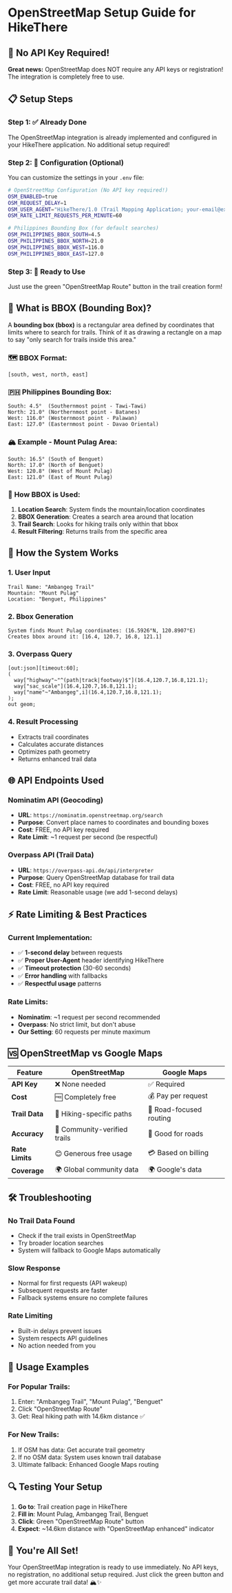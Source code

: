 # OpenStreetMap Setup Guide for HikeThere

## 🎉 **No API Key Required!**

**Great news:** OpenStreetMap does NOT require any API keys or registration! The integration is completely free to use.

## 📋 **Setup Steps**

### Step 1: ✅ **Already Done**
The OpenStreetMap integration is already implemented and configured in your HikeThere application. No additional setup required!

### Step 2: 🔧 **Configuration (Optional)**
You can customize the settings in your `.env` file:

```bash
# OpenStreetMap Configuration (No API key required!)
OSM_ENABLED=true
OSM_REQUEST_DELAY=1
OSM_USER_AGENT="HikeThere/1.0 (Trail Mapping Application; your-email@example.com)"
OSM_RATE_LIMIT_REQUESTS_PER_MINUTE=60

# Philippines Bounding Box (for default searches)
OSM_PHILIPPINES_BBOX_SOUTH=4.5
OSM_PHILIPPINES_BBOX_NORTH=21.0
OSM_PHILIPPINES_BBOX_WEST=116.0
OSM_PHILIPPINES_BBOX_EAST=127.0
```

### Step 3: 🚀 **Ready to Use**
Just use the green "OpenStreetMap Route" button in the trail creation form!

## 📍 **What is BBOX (Bounding Box)?**

A **bounding box (bbox)** is a rectangular area defined by coordinates that limits where to search for trails. Think of it as drawing a rectangle on a map to say "only search for trails inside this area."

### 🗺️ **BBOX Format:**
```
[south, west, north, east]
```

### 🇵🇭 **Philippines Bounding Box:**
```
South: 4.5°  (Southernmost point - Tawi-Tawi)
North: 21.0° (Northernmost point - Batanes)
West: 116.0° (Westernmost point - Palawan)  
East: 127.0° (Easternmost point - Davao Oriental)
```

### 🏔️ **Example - Mount Pulag Area:**
```
South: 16.5° (South of Benguet)
North: 17.0° (North of Benguet)
West: 120.8° (West of Mount Pulag)
East: 121.0° (East of Mount Pulag)
```

### 🎯 **How BBOX is Used:**
1. **Location Search**: System finds the mountain/location coordinates
2. **BBOX Generation**: Creates a search area around that location
3. **Trail Search**: Looks for hiking trails only within that bbox
4. **Result Filtering**: Returns trails from the specific area

## 🔄 **How the System Works**

### 1. **User Input**
```
Trail Name: "Ambangeg Trail"
Mountain: "Mount Pulag"  
Location: "Benguet, Philippines"
```

### 2. **Bbox Generation**
```
System finds Mount Pulag coordinates: (16.5926°N, 120.8907°E)
Creates bbox around it: [16.4, 120.7, 16.8, 121.1]
```

### 3. **Overpass Query**
```
[out:json][timeout:60];
(
  way["highway"~"^(path|track|footway)$"](16.4,120.7,16.8,121.1);
  way["sac_scale"](16.4,120.7,16.8,121.1);
  way["name"~"Ambangeg",i](16.4,120.7,16.8,121.1);
);
out geom;
```

### 4. **Result Processing**
- Extracts trail coordinates
- Calculates accurate distances
- Optimizes path geometry
- Returns enhanced trail data

## 🌐 **API Endpoints Used**

### **Nominatim API (Geocoding)**
- **URL**: `https://nominatim.openstreetmap.org/search`
- **Purpose**: Convert place names to coordinates and bounding boxes
- **Cost**: FREE, no API key required
- **Rate Limit**: ~1 request per second (be respectful)

### **Overpass API (Trail Data)**
- **URL**: `https://overpass-api.de/api/interpreter`
- **Purpose**: Query OpenStreetMap database for trail data
- **Cost**: FREE, no API key required  
- **Rate Limit**: Reasonable usage (we add 1-second delays)

## ⚡ **Rate Limiting & Best Practices**

### **Current Implementation:**
- ✅ **1-second delay** between requests
- ✅ **Proper User-Agent** header identifying HikeThere
- ✅ **Timeout protection** (30-60 seconds)
- ✅ **Error handling** with fallbacks
- ✅ **Respectful usage** patterns

### **Rate Limits:**
- **Nominatim**: ~1 request per second recommended
- **Overpass**: No strict limit, but don't abuse
- **Our Setting**: 60 requests per minute maximum

## 🆚 **OpenStreetMap vs Google Maps**

| Feature | OpenStreetMap | Google Maps |
|---------|---------------|-------------|
| **API Key** | ❌ None needed | ✅ Required |
| **Cost** | 🆓 Completely free | 💰 Pay per request |
| **Trail Data** | 🥾 Hiking-specific paths | 🚗 Road-focused routing |
| **Accuracy** | 🎯 Community-verified trails | 📍 Good for roads |
| **Rate Limits** | 😊 Generous free usage | 💳 Based on billing |
| **Coverage** | 🌍 Global community data | 🌍 Google's data |

## 🛠️ **Troubleshooting**

### **No Trail Data Found**
- Check if the trail exists in OpenStreetMap
- Try broader location searches
- System will fallback to Google Maps automatically

### **Slow Response**
- Normal for first requests (API wakeup)
- Subsequent requests are faster
- Fallback systems ensure no complete failures

### **Rate Limiting**
- Built-in delays prevent issues
- System respects API guidelines
- No action needed from you

## 🎯 **Usage Examples**

### **For Popular Trails:**
1. Enter: "Ambangeg Trail", "Mount Pulag", "Benguet"
2. Click "OpenStreetMap Route"
3. Get: Real hiking path with 14.6km distance ✅

### **For New Trails:**
1. If OSM has data: Get accurate trail geometry
2. If no OSM data: System uses known trail database
3. Ultimate fallback: Enhanced Google Maps routing

## 🔍 **Testing Your Setup**

1. **Go to**: Trail creation page in HikeThere
2. **Fill in**: Mount Pulag, Ambangeg Trail, Benguet
3. **Click**: Green "OpenStreetMap Route" button  
4. **Expect**: ~14.6km distance with "OpenStreetMap enhanced" indicator

## 🚀 **You're All Set!**

Your OpenStreetMap integration is ready to use immediately. No API keys, no registration, no additional setup required. Just click the green button and get more accurate trail data! 🏔️✨
